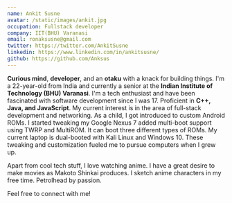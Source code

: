 ```yaml
---
name: Ankit Susne
avatar: /static/images/ankit.jpg
occupation: Fullstack developer
company: IIT(BHU) Varanasi
email: ronaksusne@gmail.com
twitter: https://twitter.com/AnkitSusne
linkedin: https://www.linkedin.com/in/ankitsusne/
github: https://github.com/Anksus
---
```


**Curious mind**, **developer**, and an **otaku** with a knack for building things. I'm a 22-year-old from India and currently a senior at the **Indian Institute of Technology (BHU) Varanasi**.
I'm a tech enthusiast and have been fascinated with software development since I was 17. Proficient in **C++, Java, and JavaScript**. My current interest is in the area of full-stack development and networking. As a child, I got introduced to custom Android ROMs. I started tweaking my Google Nexus 7 added multi-boot support using TWRP and MultiROM. It can boot three different types of ROMs. My current laptop is dual-booted with Kali Linux and Windows 10. These tweaking and customization fueled me to pursue computers when I grew up.

Apart from cool tech stuff, I love watching anime. I have a great desire to make movies as Makoto Shinkai produces. I sketch anime characters in my free time. Petrolhead by passion.

Feel free to connect with me!